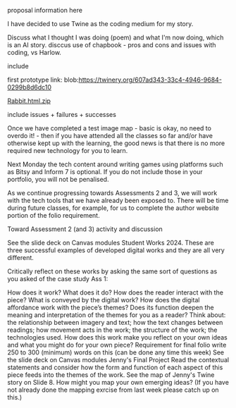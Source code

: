 proposal information here

I have decided to use Twine as the coding medium for my story. 

Discuss what I thought I was doing (poem) and what I'm now doing, which is an AI story.
disccus use of chapbook - pros and cons and issues with coding, vs Harlow.

include 

first prototype link: blob:https://twinery.org/607ad343-33c4-4946-9684-0299b8d6dc10

[Rabbit.html.zip](https://github.com/user-attachments/files/20180355/Rabbit.html.zip)


include issues + failures + successes

Once we have completed a test image map - basic is okay, no need to overdo it! - then if you have attended all the classes so far and/or have otherwise kept up with the learning, the good news is that there is no more required new technology for you to learn.

Next Monday the tech content around writing games using platforms such as Bitsy and Inform 7 is optional. If you do not include those in your portfolio, you will not be penalised.

As we continue progressing towards Assessments 2 and 3, we will work with the tech tools that we have already been exposed to. There will be time during future classes, for example, for us to complete the author website portion of the folio requirement.

Toward Assessment 2 (and 3) activity and discussion

See the slide deck on Canvas modules Student Works 2024. These are three successful examples of developed digital works and they are all very different.

Critically reflect on these works by asking the same sort of questions as you asked of the case study Ass 1:

How does it work? What does it do? How does the reader interact with the piece? What is conveyed by the digital work?
How does the digital affordance work with the piece’s themes? Does its function deepen the meaning and interpretation of the themes for you as a reader?
Think about: the relationship between imagery and text; how the text changes between readings; how movement acts in the work; the structure of the work; the technologies used.
How does this work make you reflect on your own ideas and what you might do for your own piece? Requirement for final folio write 250 to 300 (minimum) words on this (can be done any time this week)
See the slide deck on Canvas modules Jenny's Final Project
Read the contextual statements and consider how the form and function of each aspect of this piece feeds into the themes of the work.
See the map of Jenny's Twine story on Slide 8. How might you map your own emerging ideas? (If you have not already done the mapping exrcise from last week please catch up on this.)
